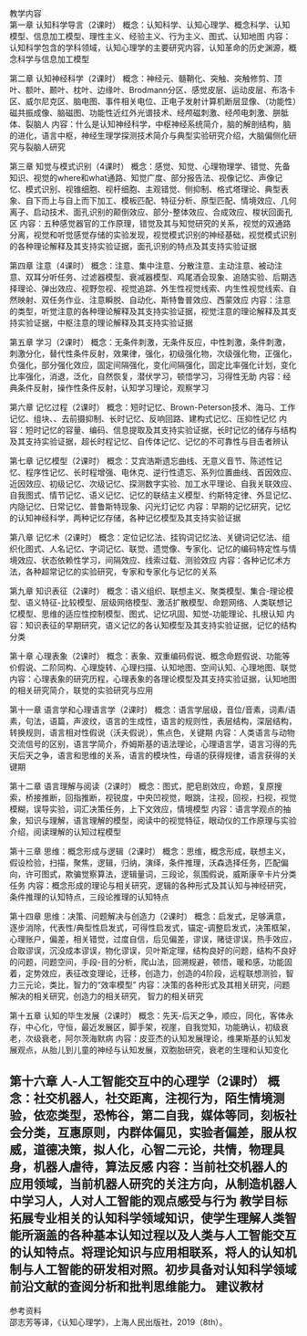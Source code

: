 教学内容	
第一章 认知科学导言（2课时）
概念：认知科学、认知心理学、概念科学、认知模型、信息加工模型、理性主义、经验主义、行为主义、图式、认知地图
内容：认知科学包含的学科领域，认知心理学的主要研究内容，认知革命的历史渊源，概念科学与信息加工模型

第二章 认知神经科学（2课时）
概念：神经元、髓鞘化、突触、突触修剪、顶叶、额叶、颞叶、枕叶、边缘叶、Brodmann分区、感觉皮层、运动皮层、布洛卡区、威尔尼克区、脑电图、事件相关电位、正电子发射计算机断层显像、（功能性）磁共振成像、脑磁图、功能性近红外光谱技术、经颅磁刺激、经颅电刺激、胼胝体、裂脑人
内容：什么是认知神经科学，中枢神经系统简介，脑的解剖结构，脑的进化，语言中枢，神经生理学探测技术简介与典型实验研究介绍，大脑偏侧化研究与裂脑人研究

第三章 知觉与模式识别（4课时）
概念：感觉、知觉、心理物理学、错觉、先备知识、视觉的where和what通路、知觉广度、部分报告法、视像记忆、声像记忆、模式识别、视锥细胞、视杆细胞、主观错觉、侧抑制、格式塔理论、典型表象、自下而上与自上而下加工、模板匹配、特征分析、原型匹配、情境效应、几何离子、启动技术、面孔识别的颠倒效应、部分-整体效应、合成效应、梭状回面孔区
内容：五种感觉器官的工作原理，错觉及其与知觉研究的关系，视觉的双通路分离，视觉和听觉感觉存储的实验发现，视觉模式识别的神经基础，视觉模式识别的各种理论解释及其支持实验证据，面孔识别的特点及其支持实验证据

第四章 注意（4课时）
概念：注意、集中注意、分散注意、主动注意、被动注意、双耳分听任务、过滤器模型、衰减器模型、鸡尾酒会现象、追随实验、后期选择理论、弹出效应、视野忽视、视觉追踪、外生性视觉线索、内生性视觉线索、自然映射、双任务作业、注意瞬脱、自动化、斯特鲁普效应、西蒙效应
内容：注意的类型，听觉注意的各种理论解释及其支持实验证据，视觉注意的理论解释及其支持实验证据，中枢注意的理论解释及其支持实验证据

第五章 学习（2课时）
概念：无条件刺激，无条件反应，中性刺激，条件刺激，刺激分化，替代性条件反射，效果律，强化，初级强化物，次级强化物，正强化，负强化，部分强化效应，固定间隔强化，变化间隔强化，固定比率强化计划，变化比率强化，消退，泛化，自然恢复，潜伏学习，顿悟学习，习得性无助
内容：经典条件反射，操作性条件反射，认知学习理论，观察学习

第六章 记忆过程（2课时）
概念：短时记忆、Brown-Peterson技术、海马、工作记忆、组块、、去前摄抑制、长时记忆、反响回路、建构式记忆、压抑性记忆
内容：短时记忆的容量、编码、信息提取及其支持实验证据，长时记忆的储存与结构及其支持实验证据，超长时程记忆、自传体记忆、记忆的不可靠性与目击者辨认

第七章 记忆模型（2课时）
概念：艾宾浩斯遗忘曲线、无意义音节、陈述性记忆、程序性记忆、长时程增强、电休克、逆行性遗忘、系列位置曲线、首因效应、近因效应、初级记忆、次级记忆、探测数字实验、加工水平理论、自我关联效应、自我图式、情节记忆、语义记忆、记忆的联结主义模型、约斯特定律、外显记忆、内隐记忆、日常记忆、普鲁斯特现象、闪光灯记忆
内容：早期的记忆研究，记忆的认知神经科学，两种记忆存储，各种记忆模型及其支持实验证据

第八章 记忆术（2课时）
概念：定位记忆法、挂钩词记忆法、关键词记忆法、组织化图式、人名记忆、字词记忆、联觉、遗觉像、专家化、记忆的编码特定性与情境效应、状态依赖性学习，间隔效应、线索过载、测验效应
内容：各种记忆术方法，各种超常记忆的实验研究，专家和专家化与记忆的关系

第九章 知识表征（2课时）
概念：语义组织、联想主义、聚类模型、集合-理论模型、语义特征-比较模型、层级网络模型、激活扩散模型、命题网络、人类联想记忆模型、思维的适应性控制模型、图式、记忆巩固、知觉-功能理论、扎根认知
内容：知识表征的早期研究，语义记忆的各认知模型及其支持实验证据，记忆的结构分类

第十章 心理表象（2课时）
概念：表象、双重编码假说、概念命题假说、功能等价假说、二阶同构、心理旋转、心理扫描、认知地图、空间认知、心理地图、联觉
内容：心理表象的研究历程，心理表象的各理论模型及其支持实验证据，认知地图的相关研究简介，联觉的实验研究与应用

第十一章 语言学和心理语言学（2课时）
概念：语言学层级，音位/音素，词素/语素，句法，语篇，声波纹，语言的生成性，语言的规则性，表层结构，深层结构，转换规则，语言相对性假说（沃夫假说），焦点色，关键期
内容：人类语言与动物交流信号的区别，语言学简介，乔姆斯基的语法理论，心理语言学，语言习得的先天后天之争，语言和思维的关系，语言的模块性，母语的获得规律，语言获得的关键期

第十二章 语言理解与阅读（2课时）
概念：图式，肥皂剧效应，命题，复原搜索，桥接推断，回指推断，视锐度，中央凹视觉，眼跳，注视，回视，扫视，视觉模糊，误导实验，词汇决策任务，上下文效应，情境模型
内容：语言学观点的抽象，知识与理解，语言理解的模型，阅读中的视觉特征，眼动仪的工作原理与实验介绍，阅读理解的认知过程模型

第十三章 思维：概念形成与逻辑（2课时）
概念：思维，概念形成，联想主义，假设检验，扫描，聚焦，逻辑，归纳，演绎，条件推理，沃森选择任务，匹配偏向，许可图式，欺骗觉察算法，逻辑量词，三段论，氛围假说，威斯康辛卡片分类任务
内容：概念形成的理论与相关研究，逻辑的各种形式及其认知与神经研究，条件推理的认知特点，三段论推理的认知特点

第十四章 思维：决策、问题解决与创造力（2课时）
概念：启发式，足够满意，逐步消除，代表性/典型性启发式，可得性启发式，锚定-调整启发式，决策框架，心理账户，偏差，相关错觉，过度自信，后见偏差，谬误，赌徒谬误，热手效应，合取谬误，沉没成本谬误，物化谬误，贝叶斯定理，结构良好的问题，结构不良好的问题，问题空间，手段-目的分析，爬山法，回溯规避，顿悟，暖和感，功能固着，定势效应，表征改变理论，迁移，创造力，创造的4阶段，远程联想测验，智力三元论，类比，智力的“效率模型”
内容：决策的各种形式及其相关研究，问题解决的相关研究，创造力的相关研究， 智力的相关研究

第十五章 认知的毕生发展（2课时）
概念：先天-后天之争，顺应，同化，客体永存，中心化，守恒，最近发展区，脚手架，视崖，自我觉知，功能确认，初级衰老，次级衰老，阿尔茨海默病
内容：皮亚杰的认知发展理论，维果斯基的认知发展观点，从胎儿到儿童的神经与认知发展，双胞胎研究，衰老的生理和认知变化

第十六章 人-人工智能交互中的心理学（2课时）
概念：社交机器人，社交距离，注视行为，陌生情境测验，依恋类型，恐怖谷，第二自我，媒体等同，刻板社会分类，互惠原则，内群体偏见，实验者偏差，服从权威，道德决策，拟人化，心智二元论，共情，物理具身，机器人虐待，算法反感
内容：当前社交机器人的应用领域，当前机器人研究的关注方向，从制造机器人中学习人，人对人工智能的观点感受与行为
教学目标	
拓展专业相关的认知科学领域知识，使学生理解人类智能所涵盖的各种基本认知过程以及人类与人工智能交互的认知特点。将理论知识与应用相联系，将人的认知机制与人工智能的研发相对照。初步具备对认知科学领域前沿文献的查阅分析和批判思维能力。
建议教材	
--
参考资料	
邵志芳等译，《认知心理学》，上海人民出版社，2019（8th）。
